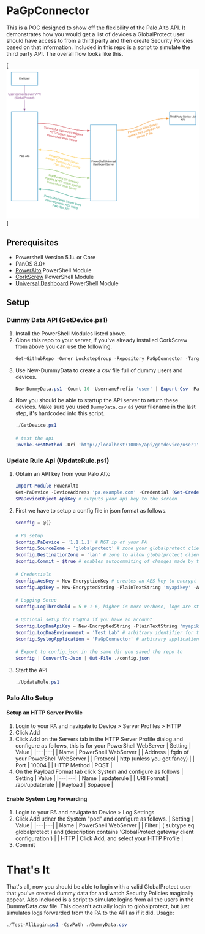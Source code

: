 # PaGpConnector

This is a POC designed to show off the flexibility of the Palo Alto API. It demonstrates how you would get a list of devices a GlobalProtect user should have access to from a third party and then create Security Policies based on that information. Included in this repo is a script to simulate the third party API. The overall flow looks like this.


[![workflow](https://github.com/LockstepGroup/PaGpConnector/raw/master/PaGpConnector.svg?sanitize=true)]

## Prerequisites

* Powershell Version 5.1+ or Core
* PanOS 8.0+
* [PowerAlto](https://www.poweralto.com) PowerShell Module
* [CorkScrew](https://github.com/LockstepGroup/CorkScrew) PowerShell Module
* [Universal Dashboard](https://github.com/ironmansoftware/universal-dashboard) PowerShell Module

## Setup

### Dummy Data API (GetDevice.ps1)

1. Install the PowerShell Modules listed above.
2. Clone this repo to your server, if you've already installed CorkScrew from above you can use the following.
    ```powershell
    Get-GithubRepo -Owner LockstepGroup -Repository PaGpConnector -TargetPath "c:\my\path"
    ```
3. Use New-DummyData to create a csv file full of dummy users and devices.
    ```powershell
    New-DummyData.ps1 -Count 10 -UsernamePrefix 'user' | Export-Csv -Path "./DummyData.csv"
    ```
4. Now you should be able to startup the API server to return these devices.  Make sure you used `DummyData.csv` as your filename in the last step, it's hardcoded into this script.
    ```powershell
    ./GetDevice.ps1

    # test the api
    Invoke-RestMethod -Uri 'http://localhost:10005/api/getdevice/user1'
    ```

### Update Rule Api (UpdateRule.ps1)

1. Obtain an API key from your Palo Alto
    ```powershell
    Import-Module PowerAlto
    Get-PaDevice -DeviceAddress 'pa.example.com' -Credential (Get-Credential) # you'll be prompted for your PA Credentials
    $PaDeviceObject.ApiKey # outputs your api key to the screen
    ```
2. First we have to setup a config file in json format as follows.
    ```powershell
    $config = @{}

    # Pa setup
    $config.PaDevice = '1.1.1.1' # MGT ip of your PA
    $config.SourceZone = 'globalprotect' # zone your globalprotect clients are in
    $config.DestinationZone = 'lan' # zone to allow globalprotect clients to get to
    $config.Commit = $true # enables autocommiting of changes made by this api

    # Credentials
    $config.AesKey = New-EncryptionKey # creates an AES key to encrypt credentials with
    $config.ApiKey = New-EncryptedString -PlainTextString 'myapikey' -AesKey $config.AesKey # apikey for accessing PA

    # Logging Setup
    $config.LogThreshold = 5 # 1-6, higher is more verbose, logs are stored to updaterule.log in script dir

    # Optional setup for LogDna if you have an account
    $config.LogDnaApiKey = New-EncryptedString -PlainTextString 'myapikey' -AesKey $config.AesKey # apikey for LogDna
    $config.LogDnaEnvironment = 'Test Lab' # arbitrary identifier for these logs in LogDna
    $config.SyslogApplication = 'PaGpConnector' # arbitrary application field fir LogDna

    # Export to config.json in the same dir you saved the repo to
    $config | ConvertTo-Json | Out-File ./config.json
    ```
3. Start the API
    ```powershell
    ./UpdateRule.ps1
    ```

### Palo Alto Setup

#### Setup an HTTP Server Profile
1. Login to your PA and navigate to Device > Server Profiles > HTTP
2. Click Add
3. Click Add on the Servers tab in the HTTP Server Profile dialog and configure as follows, this is for your PowerShell WebServer
    | Setting | Value |
    |---|---|
    | Name | PowerShell WebServer |
    | Address | fqdn of your PowerShell WebServer |
    | Protocol | http (unless you got fancy) |
    | Port | 10004 |
    | HTTP Method | POST |
4. On the Payload Format tab click System and configure as follows
    | Setting | Value |
    |---|---|
    | Name | updaterule |
    | URI Format | /api/updaterule |
    | Payload | $opaque |

#### Enable System Log Forwarding
1. Login to your PA and navigate to Device > Log Settings
2. Click Add udner the System "pod" and configure as follows.
    | Setting | Value |
    |---|---|
    | Name | PowerShell WebServer |
    | Filter | ( subtype eq globalprotect ) and (description contains 'GlobalProtect gateway client configuration') |
    | HTTP | Click Add, and select your HTTP Profile |
3. Commit

# That's It
That's all, now you should be able to login with a valid GlobalProtect user that you've created dummy data for and watch Security Policies magically appear. Also included is a script to simulate logins from all the users in the DummyData.csv file. This doesn't actually login to globalprotect, but just simulates logs forwarded from the PA to the API as if it did. Usage:

```powershell
./Test-AllLogin.ps1 -CsvPath ./DummyData.csv
```